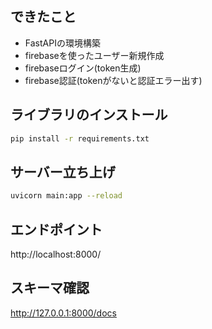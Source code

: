 ## できたこと
- FastAPIの環境構築
- firebaseを使ったユーザー新規作成
- firebaseログイン(token生成)
- firebase認証(tokenがないと認証エラー出す)

## ライブラリのインストール

```bash
pip install -r requirements.txt
```

## サーバー立ち上げ

```bash
uvicorn main:app --reload
```

## エンドポイント

http://localhost:8000/

## スキーマ確認

http://127.0.0.1:8000/docs
